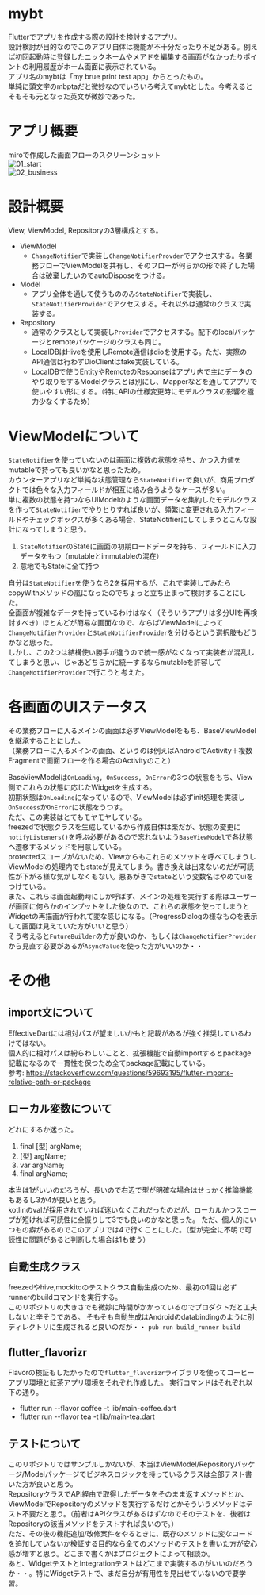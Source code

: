 # mybt
Flutterでアプリを作成する際の設計を検討するアプリ。  
設計検討が目的なのでこのアプリ自体は機能が不十分だったり不足がある。例えば初回起動時に登録したニックネームやメアドを編集する画面がなかったりポイントの利用履歴がホーム画面に表示されている。  
アプリ名のmybtは「my brue print test app」からとったもの。  
単純に頭文字のmbptaだと微妙なのでいろいろ考えてmybtとした。今考えるとそもそも元となった英文が微妙であった。

# アプリ概要
miroで作成した画面フローのスクリーンショット  
![01_start](./screenshot/01_起動処理フロー.png)  
![02_business](./screenshot/02_ポイント獲得と利用フロー.png)

# 設計概要
View, ViewModel, Repositoryの3層構成とする。  
- ViewModel
  - `ChangeNotifier`で実装し`ChangeNotifierProvder`でアクセスする。各業務フローでViewModelを共有し、そのフローが何らかの形で終了した場合は破棄したいのでautoDisposeをつける。
- Model
  - アプリ全体を通して使うもののみ`StateNotifier`で実装し、`StateNotifierProvider`でアクセスする。それ以外は通常のクラスで実装する。
- Repository
  - 通常のクラスとして実装し`Provider`でアクセスする。配下のlocalパッケージとremoteパッケージのクラスも同じ。
  - LocalDBはHiveを使用しRemote通信はdioを使用する。ただ、実際のAPI通信は行わずDioClientはfake実装している。
  - LocalDBで使うEntityやRemoteのResponseはアプリ内で主にデータのやり取りをするModelクラスとは別にし、Mapperなどを通してアプリで使いやすい形にする。（特にAPIの仕様変更時にモデルクラスの影響を極力少なくするため）

# ViewModelについて
`StateNotifier`を使っていないのは画面に複数の状態を持ち、かつ入力値をmutableで持っても良いかなと思ったため。  
カウンターアプリなど単純な状態管理なら`StateNotifier`で良いが、商用プロダクトでは色々な入力フィールドが相互に絡み合うようなケースが多い。  
単に複数の状態を持つならUIModelのような画面データを集約したモデルクラスを作って`StateNotifier`でやりとりすれば良いが、頻繁に変更される入力フィールドやチェックボックスが多くある場合、StateNotifierにしてしまうとこんな設計になってしまうと思う。
  1. `StateNotifier`のStateに画面の初期ロードデータを持ち、フィールドに入力データをもつ（mutableとimmutableの混在）
  2. 意地でもStateに全て持つ

自分は`StateNotifier`を使うなら2を採用するが、これで実装してみたらcopyWithメソッドの嵐になったのでちょっと立ち止まって検討することにした。  
全画面が複雑なデータを持っているわけはなく（そういうアプリは多分UIを再検討すべき）ほとんどが簡易な画面なので、ならばViewModelによって`ChangeNotifierProvider`と`StateNotifierProvider`を分けるという選択肢もどうかなと思った。  
しかし、この2つは結構使い勝手が違うので統一感がなくなって実装者が混乱してしまうと思い、じゃあどちらかに統一するならmutableを許容して`ChangeNotifierProvider`で行こうと考えた。  

# 各画面のUIステータス
その業務フローに入るメインの画面は必ずViewModelをもち、BaseViewModelを継承することにした。  
（業務フローに入るメインの画面、というのは例えばAndroidでActivity＋複数Fragmentで画面フローを作る場合のActivityのこと）  

BaseViewModelは`OnLoading, OnSuccess, OnError`の3つの状態をもち、View側でこれらの状態に応じたWidgetを生成する。  
初期状態は`OnLoading`になっているので、ViewModelは必ずinit処理を実装し`OnSuccess`か`OnError`に状態をうつす。  
ただ、この実装はとてもモヤモヤしている。  
freezedで状態クラスを生成しているから作成自体は楽だが、状態の変更に`notifyListeners()`を呼ぶ必要があるので忘れないよう`BaseViewModel`で各状態へ遷移するメソッドを用意している。  
protectedスコープがないため、Viewからもこれらのメソッドを呼べてしまうしViewModelの処理内でもstateが見えてしまう。書き換えは出来ないのだが可読性が下がる様な気がしなくもない。悪あがきで`state`という変数名はやめてuiをつけている。  
また、これらは画面起動時にしか呼ばず、メインの処理を実行する際はユーザーが画面に何らかのインプットをした後なので、これらの状態を使ってしまうとWidgetの再描画が行われて変な感じになる。（ProgressDialogの様なものを表示して画面は見えていた方がいいと思う）  
そう考えると`FutureBuilder`の方が良いのか、もしくは`ChangeNotifierProvider`から見直す必要があるが`AsyncValue`を使った方がいいのか・・

# その他
## import文について
EffectiveDartには相対パスが望ましいかもと記載があるが強く推奨しているわけではない。  
個人的に相対パスは紛らわしいことと、拡張機能で自動importするとpackage記載になるので一貫性を保つため全てpackage記載にしている。  
参考: https://stackoverflow.com/questions/59693195/flutter-imports-relative-path-or-package  
## ローカル変数について
どれにするか迷った。
1. final [型] argName;
2. [型] argName;
3. var argName;
4. final argName;

本当は1がいいのだろうが、長いので右辺で型が明確な場合はせっかく推論機能もあるし3か4が良いと思う。  
kotlinのvalが採用されていれば迷いなくこれだったのだが、ローカルかつスコープが短ければ可読性に全振りして3でも良いのかなと思った。
ただ、個人的にいつもの癖があるのでこのアプリでは4で行くことにした。（型が完全に不明で可読性に問題があると判断した場合は1も使う）

## 自動生成クラス
freezedやhive,mockitoのテストクラス自動生成のため、最初の1回は必ずrunnerのbuildコマンドを実行する。  
このリポジトリの大きさでも微妙に時間がかかっているのでプロダクトだと工夫しないと辛そうである。
そもそも自動生成はAndroidのdatabindingのように別ディレクトリに生成されると良いのだが・・
`pub run build_runner build`

## flutter_flavorizr
Flavorの検証もしたかったので`flutter_flavorizr`ライブラリを使ってコーヒーアプリ環境と紅茶アプリ環境をそれぞれ作成した。
実行コマンドはそれぞれ以下の通り。
- flutter run --flavor coffee -t lib/main-coffee.dart
- flutter run --flavor tea -t lib/main-tea.dart

## テストについて
このリポジトリではサンプルしかないが、本当はViewModel/Repositoryパッケージ/Modelパッケージでビジネスロジックを持っているクラスは全部テスト書いた方が良いと思う。  
RepositoryクラスでAPI経由で取得したデータをそのまま返すメソッドとか、ViewModelでRepositoryのメソッドを実行するだけとかそういうメソッドはテスト不要だと思う。（前者はAPIクラスがあるはずなのでそのテストを、後者はRepositoryの該当メソッドをテストすれば良いので。）  
ただ、その後の機能追加/改修案件をやるときに、既存のメソッドに変なコードを追加していないか検証する目的なら全てのメソッドのテストを書いた方が安心感が増すと思う。どこまで書くかはプロジェクトによって相談か。  
あと、WidgetテストとIntegrationテストはどこまで実装するのがいいのだろうか・・。特にWidgetテストで、まだ自分が有用性を見出せていないので要学習。  